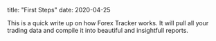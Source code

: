 title: "First Steps"
date: 2020-04-25

This is a quick write up on how Forex Tracker works.
It will pull all your trading data and compile it into beautiful and insightfull reports. 
